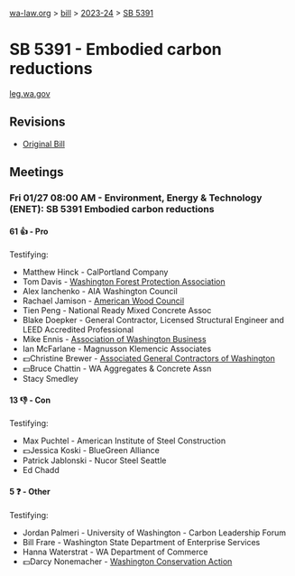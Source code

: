 [wa-law.org](/) > [bill](/bill/) > [2023-24](/bill/2023-24/) > [SB 5391](/bill/2023-24/sb/5391/)

# SB 5391 - Embodied carbon reductions
[leg.wa.gov](https://app.leg.wa.gov/billsummary?BillNumber=5391&Year=2023&Initiative=false)

## Revisions
* [Original Bill](1/)

## Meetings
### Fri 01/27 08:00 AM - Environment, Energy & Technology (ENET): SB 5391 Embodied carbon reductions
#### 61 👍 - Pro
Testifying:
* Matthew Hinck - CalPortland Company
* Tom Davis - [Washington Forest Protection Association](/org/washington_forest_protection_association/)
* Alex Ianchenko - AIA Washington Council
* Rachael Jamison - [American Wood Council](/org/american_wood_council/)
* Tien Peng - National Ready Mixed Concrete Assoc
* Blake Doepker - General Contractor, Licensed Structural Engineer and LEED Accredited Professional
* Mike Ennis - [Association of Washington Business](/org/association_of_washington_business/)
* Ian McFarlane - Magnusson Klemencic Associates
* 💵Christine Brewer - [Associated General Contractors of Washington](/org/associated_general_contractors_of_washington/)
* 💵Bruce Chattin - WA Aggregates & Concrete Assn
* Stacy Smedley

#### 13 👎 - Con
Testifying:
* Max Puchtel - American Institute of Steel Construction
* 💵Jessica Koski - BlueGreen Alliance
* Patrick Jablonski - Nucor Steel Seattle
* Ed Chadd

#### 5 ❓ - Other
Testifying:
* Jordan Palmeri - University of Washington - Carbon Leadership Forum
* Bill Frare - Washington State Department of Enterprise Services
* Hanna Waterstrat - WA Department of Commerce
* 💵Darcy Nonemacher - [Washington Conservation Action](/org/washington_conservation_action/)
